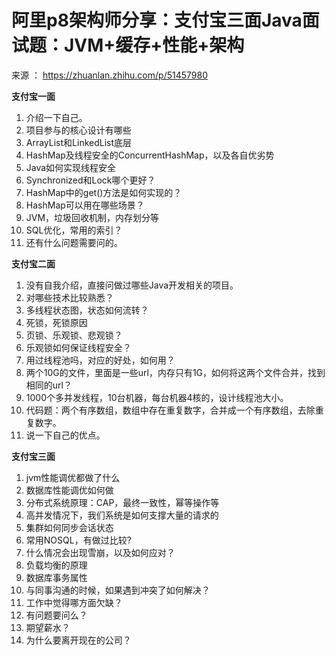 # 阿里p8架构师分享：支付宝三面Java面试题：JVM+缓存+性能+架构



来源 ： https://zhuanlan.zhihu.com/p/51457980



**支付宝一面**

1. 介绍一下自己。
2. 项目参与的核心设计有哪些
3. ArrayList和LinkedList底层
4. HashMap及线程安全的ConcurrentHashMap，以及各自优劣势
5. Java如何实现线程安全
6. Synchronized和Lock哪个更好？
7. HashMap中的get()方法是如何实现的？
8. HashMap可以用在哪些场景？
9. JVM，垃圾回收机制，内存划分等
10. SQL优化，常用的索引？
11. 还有什么问题需要问的。

**支付宝二面**

1. 没有自我介绍，直接问做过哪些Java开发相关的项目。
2. 对哪些技术比较熟悉？
3. 多线程状态图，状态如何流转？
4. 死锁，死锁原因
5. 页锁、乐观锁、悲观锁？
6. 乐观锁如何保证线程安全？
7. 用过线程池吗，对应的好处，如何用？
8. 两个10G的文件，里面是一些url，内存只有1G，如何将这两个文件合并，找到相同的url？
9. 1000个多并发线程，10台机器，每台机器4核的，设计线程池大小。
10. 代码题：两个有序数组，数组中存在重复数字，合并成一个有序数组，去除重复数字。
11. 说一下自己的优点。

**支付宝三面**

1. jvm性能调优都做了什么
2. 数据库性能调优如何做
3. 分布式系统原理：CAP，最终一致性，幂等操作等
4. 高并发情况下，我们系统是如何支撑大量的请求的
5. 集群如何同步会话状态
6. 常用NOSQL，有做过比较?
7. 什么情况会出现雪崩，以及如何应对？
8. 负载均衡的原理
9. 数据库事务属性
10. 与同事沟通的时候，如果遇到冲突了如何解决？
11. 工作中觉得哪方面欠缺？
12. 有问题要问么？
13. 期望薪水？
14. 为什么要离开现在的公司？